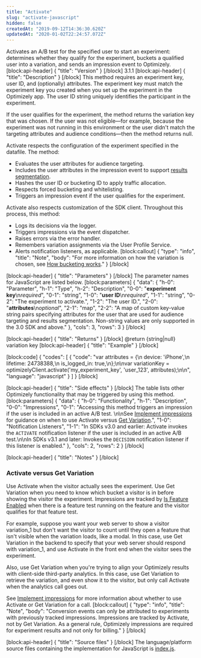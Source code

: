 ```yaml
---
title: "Activate"
slug: "activate-javascript"
hidden: false
createdAt: "2019-09-12T14:36:30.620Z"
updatedAt: "2020-01-02T22:24:57.072Z"
---
```

Activates an A/B test for the specified user to start an experiment: determines whether they qualify for the experiment, buckets a qualified user into a variation, and sends an impression event to Optimizely.
[block:api-header]
{
  "title": "Version"
}
[/block]
3.1.1
[block:api-header]
{
  "title": "Description"
}
[/block]
This method requires an experiment key, user ID, and (optionally) attributes. The experiment key must match the experiment key you created when you set up the experiment in the Optimizely app. The user ID string uniquely identifies the participant in the experiment.

If the user qualifies for the experiment, the method returns the variation key that was chosen. If the user was not eligible—for example, because the experiment was not running in this environment or the user didn't match the targeting attributes and audience conditions—then the method returns null.

Activate respects the configuration of the experiment specified in the datafile. The method:
 * Evaluates the user attributes for audience targeting.
 * Includes the user attributes in the impression event to support [results segmentation](doc:analyze-results#section-segment-results).
 * Hashes the user ID or bucketing ID to apply traffic allocation.
 * Respects forced bucketing and whitelisting.
 * Triggers an impression event if the user qualifies for the experiment.

Activate also respects customization of the SDK client. Throughout this process, this method:
  * Logs its decisions via the logger.
  * Triggers impressions via the event dispatcher.
  * Raises errors via the error handler.
  * Remembers variation assignments via the User Profile Service.
  * Alerts notification listeners, as applicable.
[block:callout]
{
  "type": "info",
  "title": "Note",
  "body": "For more information on how the variation is chosen, see [How bucketing works](how-bucketing-works)."
}
[/block]

[block:api-header]
{
  "title": "Parameters"
}
[/block]
The parameter names for JavaScript are listed below.
[block:parameters]
{
  "data": {
    "h-0": "Parameter",
    "h-1": "Type",
    "h-2": "Description",
    "0-0": "**experiment key**\n*required*",
    "0-1": "string",
    "1-0": "**user ID**\n*required*",
    "1-1": "string",
    "0-2": "The experiment to activate.",
    "1-2": "The user ID.",
    "2-0": "**attributes**\n*optional*",
    "2-1": "map",
    "2-2": "A map of custom key-value string pairs specifying attributes for the user that are used for audience targeting and results segmentation. Non-string values are only supported in the 3.0 SDK and above."
  },
  "cols": 3,
  "rows": 3
}
[/block]

[block:api-header]
{
  "title": "Returns"
}
[/block]
@return {string|null} variation key
[block:api-header]
{
  "title": "Example"
}
[/block]

[block:code]
{
  "codes": [
    {
      "code": "var attributes = {\n  device: 'iPhone',\n  lifetime: 24738388,\n  is_logged_in: true,\n};\n\nvar variationKey = optimizelyClient.activate('my_experiment_key', 'user_123', attributes);\n\n",
      "language": "javascript"
    }
  ]
}
[/block]

[block:api-header]
{
  "title": "Side effects"
}
[/block]
The table lists other Optimizely functionality that may be triggered by using this method.
[block:parameters]
{
  "data": {
    "h-0": "Functionality",
    "h-1": "Description",
    "0-0": "Impressions",
    "0-1": "Accessing this method triggers an impression if the user is included in an active A/B test. \n\nSee [Implement impressions](doc:implement-impressions) for guidance on when to use Activate versus [Get Variation](doc:get-variation-javascript).",
    "1-0": "Notification Listeners",
    "1-1": "In SDKs v3.0 and earlier: Activate invokes the `ACTIVATE` notification listener if the user is included in an active A/B test.\n\nIn SDKs v3.1 and later: Invokes the `DECISION` notification listener if this listener is enabled."
  },
  "cols": 2,
  "rows": 2
}
[/block]

[block:api-header]
{
  "title": "Notes"
}
[/block]
### Activate versus Get Variation

Use Activate when the visitor actually sees the experiment. Use Get Variation when you need to know which bucket a visitor is in before showing the visitor the experiment. Impressions are tracked by [Is Feature Enabled](doc:is-feature-enabled-javascript) when there is a feature test running on the feature and the visitor qualifies for that feature test.

For example, suppose you want your web server to show a visitor variation_1 but don't want the visitor to count until they open a feature that isn't visible when the variation loads, like a modal. In this case, use Get Variation in the backend to specify that your web server should respond with variation_1, and use Activate in the front end when the visitor sees the experiment.

Also, use Get Variation when you're trying to align your Optimizely results with client-side third-party analytics. In this case, use Get Variation to retrieve the variation, and even show it to the visitor, but only call Activate when the analytics call goes out.

See [Implement impressions](doc:implement-impressions) for more information about whether to use Activate or Get Variation for a call.
[block:callout]
{
  "type": "info",
  "title": "Note",
  "body": "Conversion events can only be attributed to experiments with previously tracked impressions. Impressions are tracked by Activate, not by Get Variation. As a general rule, Optimizely impressions are required for experiment results and not only for billing."
}
[/block]

[block:api-header]
{
  "title": "Source files"
}
[/block]
The language/platform source files containing the implementation for JavaScript is [index.js](https://github.com/optimizely/javascript-sdk/blob/master/packages/optimizely-sdk/lib/optimizely/index.js).